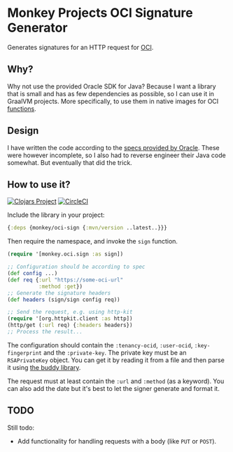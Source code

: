 # Monkey Projects OCI Signature Generator

Generates signatures for an HTTP request for [OCI](https://cloud.oracle.com).

## Why?

Why not use the provided Oracle SDK for Java?  Because I want a library
that is small and has as few dependencies as possible, so I can use it
in GraalVM projects.  More specifically, to use them in native images
for OCI [functions](https://fnproject.io).

## Design

I have written the code according to the [specs provided by Oracle](https://docs.oracle.com/en-us/iaas/Content/API/Concepts/signingrequests.htm#six).
These were however incomplete, so I also had to reverse engineer their Java
code somewhat.  But eventually that did the trick.

## How to use it?

[![Clojars Project](https://img.shields.io/clojars/v/com.monkeyprojects/oci-sign.svg)](https://clojars.org/com.monkeyprojects/oci-sign)
[![CircleCI](https://circleci.com/gh/monkey-projects/oci-sign.svg?style=svg)](https://app.circleci.com/pipelines/github/monkey-projects/oci-sign)

Include the library in your project:
```clojure
{:deps {monkey/oci-sign {:mvn/version ..latest..}}}
```

Then require the namespace, and invoke the `sign` function.
```clojure
(require '[monkey.oci.sign :as sign])

;; Configuration should be according to spec
(def config ...)
(def req {:url "https://some-oci-url"
          :method :get})
;; Generate the signature headers
(def headers (sign/sign config req))

;; Send the request, e.g. using http-kit
(require '[org.httpkit.client :as http])
(http/get (:url req) {:headers headers})
;; Process the result...
```

The configuration should contain the `:tenancy-ocid`, `:user-ocid`, `:key-fingerprint`
and the `:private-key`.  The private key must be an `RSAPrivateKey` object.  You can
get it by reading it from a file and then parse it using [the buddy library](https://cljdoc.org/d/buddy/buddy-core/1.11.418/api/buddy.core.keys.pem).

The request must at least contain the `:url` and `:method` (as a keyword).  You can also
add the date but it's best to let the signer generate and format it.

## TODO

Still todo:

- Add functionality for handling requests with a body (like `PUT` or `POST`).
